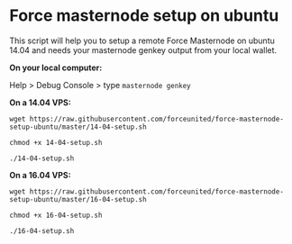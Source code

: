 # Force masternode setup on ubuntu

This script will help you to setup a remote Force Masternode on ubuntu 14.04 and needs your masternode genkey output from your local wallet. 

**On your local computer:**

Help > Debug Console > type ``masternode genkey``

**On a 14.04 VPS:**

``wget https://raw.githubusercontent.com/forceunited/force-masternode-setup-ubuntu/master/14-04-setup.sh``

``chmod +x 14-04-setup.sh``

``./14-04-setup.sh``

**On a 16.04 VPS:**

``wget https://raw.githubusercontent.com/forceunited/force-masternode-setup-ubuntu/master/16-04-setup.sh``

``chmod +x 16-04-setup.sh``

``./16-04-setup.sh``
